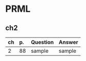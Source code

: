 # PRML

## ch2

| ch| p. | Question |Answer|
|:-----------|:------------|:------------|:---------|
|2|88|sample| sample|
